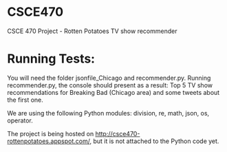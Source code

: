 CSCE470
=======

CSCE 470 Project - Rotten Potatoes
TV show recommender

Running Tests:
==============

You will need the folder jsonfile_Chicago and recommender.py.
Running recommender.py, the console should present as a result:
Top 5 TV show recommendations for Breaking Bad (Chicago area) and some tweets about the first one.

We are using the following Python modules: division, re, math, json, os, operator.

The project is being hosted on http://csce470-rottenpotatoes.appspot.com/, but it is not attached to the Python code yet.

